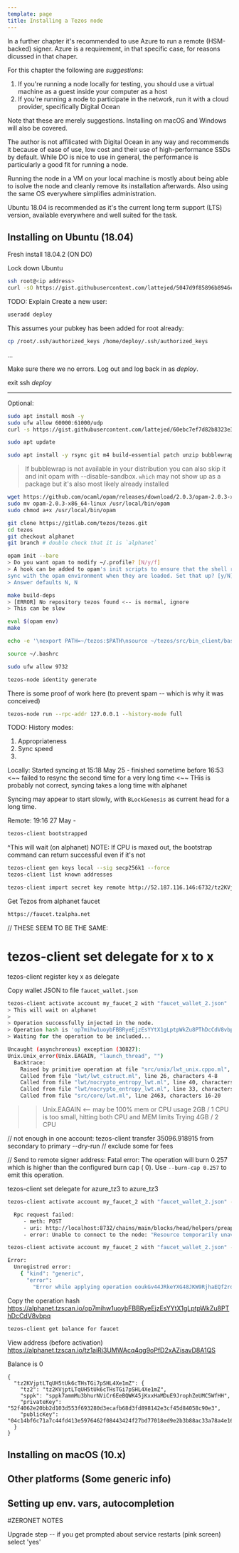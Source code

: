 ```yaml
---
template: page
title: Installing a Tezos node
---
```


In a further chapter it's recommended to use Azure to run a remote (HSM-backed) signer. Azure is a requirement, in that specific case, for reasons dicussed in that chaper.

For this chapter the following are *suggestions*:

1. If you're running a node locally for testing, you should use a virtual machine as a guest inside your computer as a host
2. If you're running a node to participate in the network, run it with a cloud provider, specifically Digital Ocean

Note that these are merely suggestions. Installing on macOS and Windows will also be covered.

The author is not affilicated with Digital Ocean in any way and recommends it because of ease of use, low cost and their use of high-performance SSDs by default. While DO is nice to use in general, the performance is particularly a good fit for running a node.

Running the node in a VM on your local machine is mostly about being able to isolve the node and cleanly remove its installation afterwards. Also using the same OS everywhere simplifies administration.

Ubuntu 18.04 is recommended as it's the current long term support (LTS) version, available everywhere and well suited for the task.

## Installing on Ubuntu (18.04)

Fresh install 18.04.2 (ON DO)




Lock down Ubuntu
```bash
ssh root@<ip address>
curl -sO https://gist.githubusercontent.com/lattejed/5047d9f85896b8946c7d/raw/ubuntu_basic_setup_do.sh && bash ubuntu_basic_setup_do.sh
```


TODO: Explain
Create a new user:

```bash
useradd deploy

```

This assumes your pubkey has been added for root already:

```bash
cp /root/.ssh/authorized_keys /home/deploy/.ssh/authorized_keys

```

...

Make sure there we no errors. Log out and log back in as *deploy*.

exit
ssh *deploy*<ip address>

*********************************

Optional:

```bash
sudo apt install mosh -y
sudo ufw allow 60000:61000/udp
curl -s https://gist.githubusercontent.com/lattejed/60ebc7ef7d82b8323e3ad9b562bb036f/raw/vimrc_basic > ~/.vimrc
```

```bash
sudo apt update
```

```bash
sudo apt install -y rsync git m4 build-essential patch unzip bubblewrap wget pkg-config libgmp-dev libev-dev libhidapi-dev
```


> If bubblewrap is not available in your distribution you can also skip it and init opam with --disable-sandbox.
> `which` may not show up as a package but it's also most likely already installed

```bash
wget https://github.com/ocaml/opam/releases/download/2.0.3/opam-2.0.3-x86_64-linux
sudo mv opam-2.0.3-x86_64-linux /usr/local/bin/opam
sudo chmod a+x /usr/local/bin/opam
```

```bash
git clone https://gitlab.com/tezos/tezos.git
cd tezos
git checkout alphanet
git branch # double check that it is `alphanet`
```

```bash
opam init --bare
> Do you want opam to modify ~/.profile? [N/y/f]
> A hook can be added to opam's init scripts to ensure that the shell remains in
sync with the opam environment when they are loaded. Set that up? [y/N]
> Answer defaults N, N
```

```bash
make build-deps
> [ERROR] No repository tezos found <-- is normal, ignore
> This can be slow
```

```bash
eval $(opam env)
make
```

```bash
echo -e '\nexport PATH=~/tezos:$PATH\nsource ~/tezos/src/bin_client/bash-completion.sh\nexport TEZOS_CLIENT_UNSAFE_DISABLE_DISCLAIMER=Y' >> ~/.bashrc

source ~/.bashrc
```

```bash
sudo ufw allow 9732
```




```bash
tezos-node identity generate
```

There is some proof of work here (to prevent spam -- which is why it was conceived)


```bash
tezos-node run --rpc-addr 127.0.0.1 --history-mode full
```

TODO: History modes:

1. Appropriateness
2. Sync speed
3.

Locally:
Started syncing at 15:18 May 25 - finished sometime before 16:53 <~~ failed to resync the second time for a very long time
<~~ THis is probably not correct, syncing takes a long time with alphanet

Syncing may appear to start slowly, with `BLockGenesis` as current head for a long time.



Remote:
19:16 27 May -

```bash
tezos-client bootstrapped
```

^This will wait (on alphanet)
NOTE: If CPU is maxed out, the bootstrap command can return successful even if it's not

```bash
tezos-client gen keys local --sig secp256k1 --force
tezos-client list known addresses
```

```bash
tezos-client import secret key remote http://52.187.116.146:6732/tz2KVjptLTqUH5tUk6cTHsTGi7pSHL4Xe1mZ --force
```

Get Tezos from alphanet faucet

```bash
https://faucet.tzalpha.net
```

// THESE SEEM TO BE THE SAME:

tezos-client set delegate for x to x
=
tezos-client register key x as delegate

Copy wallet JSON to file `faucet_wallet.json`

```bash
tezos-client activate account my_faucet_2 with "faucet_wallet_2.json"
> This will wait on alphanet
>
> Operation successfully injected in the node.
> Operation hash is 'op7mihw1uoybFBBRyeEjzEsYYtX1gLptpWkZu8PThDcCdV8vbpq'
> Waiting for the operation to be included...
```

```bash
Uncaught (asynchronous) exception (30827):
Unix.Unix_error(Unix.EAGAIN, "launch_thread", "")
  Backtrace:
    Raised by primitive operation at file "src/unix/lwt_unix.cppo.ml", line 183, characters 5-31
    Called from file "lwt/lwt_cstruct.ml", line 26, characters 4-8
    Called from file "lwt/nocrypto_entropy_lwt.ml", line 40, characters 17-39
    Called from file "lwt/nocrypto_entropy_lwt.ml", line 33, characters 25-29
    Called from file "src/core/lwt.ml", line 2463, characters 16-20
```

>> Unix.EAGAIN <-- may be 100% mem or CPU usage
>> 2GB / 1 CPU is too small, hitting both CPU and MEM limits
>> Trying 4GB / 2 CPU
>>

// not enough in one account:
tezos-client transfer 35096.918915 from secondary to primary --dry-run
// exclude some for fees



// Send to remote signer address:
Fatal error:
  The operation will burn 0.257 which is higher than the configured burn cap ( 0).
   Use `--burn-cap 0.257` to emit this operation.

tezos-client set delegate for azure_tz3 to azure_tz3

```bash
tezos-client activate account my_faucet_2 with "faucet_wallet_2.json" --force
```

```bash
  Rpc request failed:
     - meth: POST
     - uri: http://localhost:8732/chains/main/blocks/head/helpers/preapply/operations
     - error: Unable to connect to the node: "Resource temporarily unavailable"
```

```bash
tezos-client activate account my_faucet_2 with "faucet_wallet_2.json" --force
```

```bash
Error:
  Unregistred error:
    { "kind": "generic",
      "error":
        "Error while applying operation ooukGv44JRkeYXG48JKW9RjhaEQf2rqYvNni4aUN7tyHH6eUSPi:\nrefused (Error:\n           Invalid activation. The public key tz1aiRi3UMWAcq4qg9oPfD2xAZisavD8A1QS does not match any commitment.\n)" }
```

Copy the operation hash
https://alphanet.tzscan.io/op7mihw1uoybFBBRyeEjzEsYYtX1gLptpWkZu8PThDcCdV8vbpq

```bash
tezos-client get balance for faucet
```

View address (before activation)
https://alphanet.tzscan.io/tz1aiRi3UMWAcq4qg9oPfD2xAZisavD8A1QS

Balance is 0


```
{
  "tz2KVjptLTqUH5tUk6cTHsTGi7pSHL4Xe1mZ": {
    "tz2": "tz2KVjptLTqUH5tUk6cTHsTGi7pSHL4Xe1mZ",
    "sppk": "sppk7ammMu3bhurNViCr6EeBQWK45jKxxHaMDuE9JrophZeUMC5WfHH",
    "privateKey": "52f4062e20bb2d103d553f693280d3ecafb68d3fd898142e3cf45d84058c90e3",
    "publicKey": "04c14bf6c71a7c44fd413e5976462f08443424f27bd77018ed9e2b3b88ac33a78a4e16b9a6c06ca5e9ba60f27de1ad21fc6edbc87e85b973dd11d5ccc77b9ee4bc"
  }
}
```


## Installing on macOS (10.x)

## Other platforms (Some generic info)

## Setting up env. vars, autocompletion





#ZERONET NOTES

Upgrade step -- if you get prompted about service restarts (pink screen) select 'yes'
